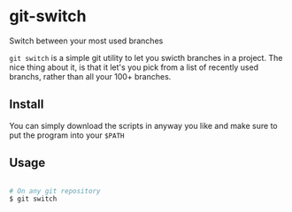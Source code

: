 # git-switch

Switch between your most used branches

`git switch` is a simple git utility to let you swicth branches in a project.
The nice thing about it, is that it let's you pick from a list of recently used
branchs, rather than all your 100+ branches.

## Install

You can simply download the scripts in anyway you like and make sure to put the
program into your `$PATH`

## Usage

```bash

# On any git repository
$ git switch
```

